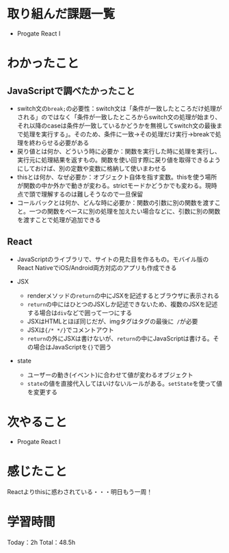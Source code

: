 # 取り組んだ課題一覧
- Progate React I

# わかったこと
## JavaScriptで調べたかったこと
- switch文の`break;`の必要性：switch文は「条件が一致したところだけ処理がされる」のではなく「条件が一致したところからswitch文の処理が始まり、それ以降のcaseは条件が一致しているかどうかを無視してswitch文の最後まで処理を実行する」。そのため、条件に一致→その処理だけ実行→breakで処理を終わらせる必要がある
- 戻り値とは何か、どういう時に必要か：関数を実行した時に処理を実行し、実行元に処理結果を返すもの。関数を使い回す際に戻り値を取得できるようにしておけば、別の定数や変数に格納して使いまわせる
- thisとは何か、なぜ必要か：オブジェクト自体を指す変数。thisを使う場所が関数の中か外かで動きが変わる。strictモードかどうかでも変わる。現時点で頭で理解するのは難しそうなので一旦保留
- コールバックとは何か、どんな時に必要か：関数の引数に別の関数を渡すこと。一つの関数をベースに別の処理を加えたい場合などに、引数に別の関数を渡すことで処理が追加できる

## React
- JavaScriptのライブラリで、サイトの見た目を作るもの。モバイル版のReact NativeでiOS/Android両方対応のアプリも作成できる

- JSX
	- renderメソッドの`return`の中にJSXを記述するとブラウザに表示される
	- `return`の中にはひとつのJSXしか記述できないため、複数のJSXを記述する場合は`div`などで囲って一つにする
	- JSXはHTMLとほぼ同じだが、imgタグはタグの最後に` /`が必要
	- JSXは`{/* */}`でコメントアウト
	- `return`の外にJSXは書けないが、`return`の中にJavaScriptは書ける。その場合はJavaScriptを`{}`で囲う
- state
	- ユーザーの動き(イベント)に合わせて値が変わるオブジェクト
	- `state`の値を直接代入してはいけないルールがある。`setState`を使って値を変更する

# 次やること
- Progate React I

# 感じたこと
Reactよりthisに惑わされている・・・明日もう一周！

# 学習時間
Today：2h Total：48.5h
